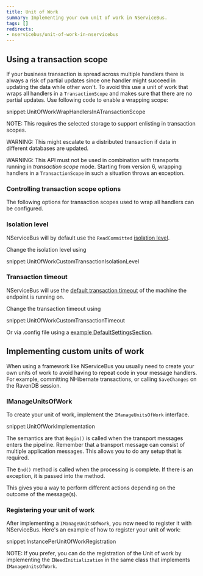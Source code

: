 ```yaml
---
title: Unit of Work
summary: Implementing your own unit of work in NServiceBus.
tags: []
redirects:
- nservicebus/unit-of-work-in-nservicebus
---
```


## Using a transaction scope

If your business transaction is spread across multiple handlers there is always a risk of partial updates since one handler might succeed in updating the data while other won't. To avoid this use a unit of work that wraps all handlers in a `TransactionScope` and makes sure that there are no partial updates. Use following code to enable a wrapping scope:

snippet:UnitOfWorkWrapHandlersInATransactionScope

NOTE: This requires the selected storage to support enlisting in transaction scopes.

WARNING: This might escalate to a distributed transaction if data in different databases are updated.

WARNING: This API must not be used in combination with transports running in *transaction scope* mode. Starting from version 6, wrapping handlers in a `TransactionScope` in such a situation throws an exception.


### Controlling transaction scope options

The following options for transaction scopes used to wrap all handlers can be configured.


### Isolation level

NServiceBus will by default use the `ReadCommitted` [isolation level](https://msdn.microsoft.com/en-us/library/system.transactions.isolationlevel).

Change the isolation level using

snippet:UnitOfWorkCustomTransactionIsolationLevel


### Transaction timeout

NServiceBus will use the [default transaction timeout](https://msdn.microsoft.com/en-us/library/system.transactions.transactionmanager.defaulttimeout) of the machine the endpoint is running on.

Change the transaction timeout using

snippet:UnitOfWorkCustomTransactionTimeout

Or via .config file using a [example DefaultSettingsSection](https://msdn.microsoft.com/en-us/library/system.transactions.configuration.defaultsettingssection.aspx#Anchor_5).


## Implementing custom units of work

When using a framework like NServiceBus you usually need to create your own units of work to avoid having to repeat code in your message handlers. For example, committing NHibernate transactions, or calling `SaveChanges` on the RavenDB session.

### IManageUnitsOfWork

To create your unit of work, implement the `IManageUnitsOfWork` interface.

snippet:UnitOfWorkImplementation

The semantics are that `Begin()` is called when the transport messages enters the pipeline. Remember that a transport message can consist of multiple application messages. This allows you to do any setup that is required.

The `End()` method is called when the processing is complete. If there is an exception, it is passed into the method.

This gives you a way to perform different actions depending on the outcome of the message(s).

### Registering your unit of work

After implementing a `IManageUnitsOfWork`, you now need to register it with NServiceBus.
Here's an example of how to register your unit of work: 

snippet:InstancePerUnitOfWorkRegistration

NOTE: If you prefer, you can do the registration of the Unit of work by implementing the `INeedInitialization` in the same class that implements `IManageUnitsOfWork`.

